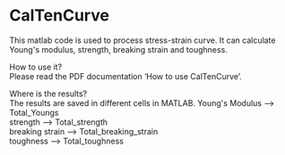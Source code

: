 # CalTenCurve

This matlab code is used to process stress-strain curve. It can calculate Young's modulus, strength, breaking strain and toughness.

How to use it?  
Please read the PDF documentation ‘How to use CalTenCurve’.

Where is the results?  
The results are saved in different cells in MATLAB. 
Young's Modulus --> Total_Youngs  
strength --> Total_strength  
breaking strain --> Total_breaking_strain  
toughness --> Total_toughness  
